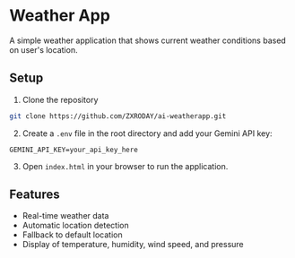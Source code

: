 # Weather App

A simple weather application that shows current weather conditions based on user's location.

## Setup

1. Clone the repository
```bash
git clone https://github.com/ZXRODAY/ai-weatherapp.git
```

2. Create a `.env` file in the root directory and add your Gemini API key:
```
GEMINI_API_KEY=your_api_key_here
```

3. Open `index.html` in your browser to run the application.

## Features
- Real-time weather data
- Automatic location detection
- Fallback to default location
- Display of temperature, humidity, wind speed, and pressure
